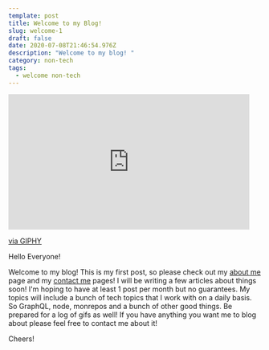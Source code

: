 ```yaml
---
template: post
title: Welcome to my Blog!
slug: welcome-1
draft: false
date: 2020-07-08T21:46:54.976Z
description: "Welcome to my blog! "
category: non-tech
tags:
  - welcome non-tech
---
```

<iframe src="https://giphy.com/embed/8qr5b7fs7JqxrvEOzH" width="480" height="270" frameBorder="0" class="giphy-embed" allowFullScreen></iframe><p><a href="https://giphy.com/gifs/8qr5b7fs7JqxrvEOzH">via GIPHY</a></p>

Hello Everyone!

Welcome to my blog! This is my first post, so please check out my [about me](https://kyleschrade-blog.netlify.app/pages/about) page and my [contact me](https://kyleschrade-blog.netlify.app/pages/contacts) pages! I will be writing a few articles about things soon! I'm hoping to have at least 1 post per month but no guarantees. My topics will include a bunch of tech topics that I work with on a daily basis. So GraphQL, node, monrepos and a bunch of other good things. Be prepared for a log of gifs as well! If you have anything you want me to blog about please feel free to contact me about it!

Cheers!